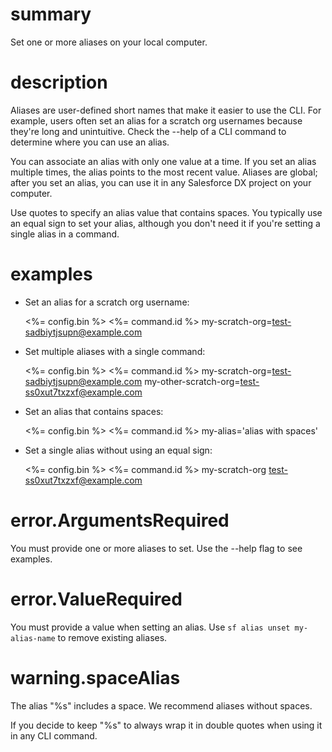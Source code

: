 # summary

Set one or more aliases on your local computer.

# description

Aliases are user-defined short names that make it easier to use the CLI. For example, users often set an alias for a scratch org usernames because they're long and unintuitive. Check the --help of a CLI command to determine where you can use an alias.

You can associate an alias with only one value at a time. If you set an alias multiple times, the alias points to the most recent value. Aliases are global; after you set an alias, you can use it in any Salesforce DX project on your computer.

Use quotes to specify an alias value that contains spaces. You typically use an equal sign to set your alias, although you don't need it if you're setting a single alias in a command.

# examples

- Set an alias for a scratch org username:

  <%= config.bin %> <%= command.id %> my-scratch-org=test-sadbiytjsupn@example.com

- Set multiple aliases with a single command:

  <%= config.bin %> <%= command.id %> my-scratch-org=test-sadbiytjsupn@example.com my-other-scratch-org=test-ss0xut7txzxf@example.com

- Set an alias that contains spaces:

  <%= config.bin %> <%= command.id %> my-alias='alias with spaces'

- Set a single alias without using an equal sign:

  <%= config.bin %> <%= command.id %> my-scratch-org test-ss0xut7txzxf@example.com

# error.ArgumentsRequired

You must provide one or more aliases to set. Use the --help flag to see examples.

# error.ValueRequired

You must provide a value when setting an alias. Use `sf alias unset my-alias-name` to remove existing aliases.

# warning.spaceAlias

The alias "%s" includes a space. We recommend aliases without spaces.

If you decide to keep "%s" to always wrap it in double quotes when using it in any CLI command.
